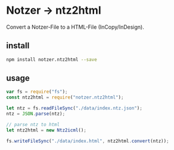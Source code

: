 # Notzer → ntz2html
Convert a Notzer-File to a HTML-File (InCopy/InDesign).


## install
```sh
npm install notzer.ntz2html --save
```

## usage
```js
var fs = require("fs");
const ntz2html = require("notzer.ntz2html");

let ntz = fs.readFileSync("./data/index.ntz.json");
ntz = JSON.parse(ntz);

// parse ntz to html
let ntz2html = new Ntz2icml();

fs.writeFileSync("./data/index.html", ntz2html.convert(ntz));

```
